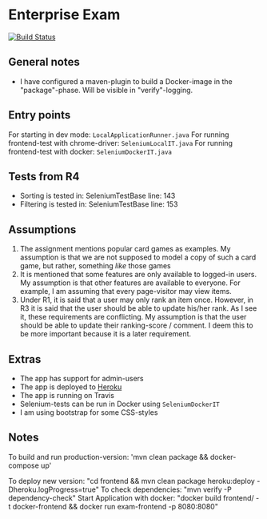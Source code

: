 # Enterprise Exam  
[![Build Status](https://travis-ci.com/olaven/exam-PG5100.svg?token=zTzVh5wrqM89cpyf9qVd&branch=master)](https://travis-ci.com/olaven/exam-PG5100)

## General notes
* I have configured a maven-plugin to build a Docker-image in the "package"-phase. Will be visible in "verify"-logging.  

## Entry points 
For starting in dev mode: `LocalApplicationRunner.java`
For running frontend-test with chrome-driver: `SeleniumLocalIT.java`
For running frontend-test with docker: `SeleniumDockerIT.java`

## Tests from R4
* Sorting is tested in: SeleniumTestBase line: 143
* Filtering is tested in: SeleniumTestBase line: 153

## Assumptions 
1. The assignment mentions popular card games as examples. 
My assumption is that we are not supposed to model a copy 
of such a card game, but rather, something _like_ those games
2. It is mentioned that some features are only available to logged-in users. 
My assumption is that other features are available to everyone. For 
example, I am assuming that every page-visitor may view items. 
3. Under R1, it is said that a user may only rank an item once. However, in R3 it is 
said that the user should be able to update his/her rank. As I see it, these 
requirements are conflicting. My assumption is that the user should 
be able to update their ranking-score / comment. I deem this to be more important because it 
is a later requirement.

## Extras
* The app has support for admin-users 
* The app is deployed to [Heroku](https://enterprise-exam.herokuapp.com) 
* The app is running on Travis 
* Selenium-tests can be run in Docker using `SeleniumDockerIT`
* I am using bootstrap for some CSS-styles 


## Notes 
To build and run production-version: 
    'mvn clean package && docker-compose up'

To deploy new version: "cd frontend && mvn clean package heroku:deploy -Dheroku.logProgress=true"
To check dependencies: "mvn verify -P dependency-check"
Start Application with docker: "docker build frontend/ -t docker-frontend && docker run exam-frontend -p 8080:8080"
